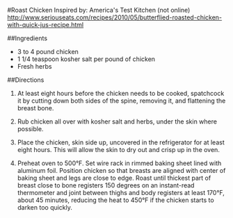 #Roast Chicken
Inspired by:
America's Test Kitchen (not online)
http://www.seriouseats.com/recipes/2010/05/butterflied-roasted-chicken-with-quick-jus-recipe.html

##Ingredients

- 3 to 4 pound chicken
- 1 1/4 teaspoon kosher salt per pound of chicken
- Fresh herbs

##Directions

1. At least eight hours before the chicken needs to be cooked, spatchcock it by cutting down both sides of the spine, removing it, and flattening the breast bone.

2. Rub chicken all over with kosher salt and herbs, under the skin where possible.

3. Place the chicken, skin side up, uncovered in the refrigerator for at least eight hours. This will allow the skin to dry out and crisp up in the oven.

4. Preheat oven to 500°F. Set wire rack in rimmed baking sheet lined with aluminum foil. Position chicken so that breasts are aligned with center of baking sheet and legs are close to edge. Roast until thickest part of breast close to bone registers 150 degrees on an instant-read thermometer and joint between thighs and body registers at least 170°F, about 45 minutes, reducing the heat to 450°F if the chicken starts to darken too quickly.